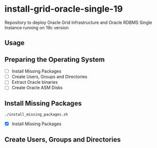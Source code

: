 # install-grid-oracle-single-19
Repository to deploy Oracle Grid Infrastructure and Oracle RDBMS Single Instance running on 19c version

## Usage

## Preparing the Operating System

- [ ] Install Missing Packages
- [ ] Create Users, Groups and Directories
- [ ] Extract Oracle binaries
- [ ] Create Oracle ASM Disks

## Install Missing Packages
```sh
./install_missing_packages.sh
```

- [x] Install Missing Packages

## Create Users, Groups and Directories